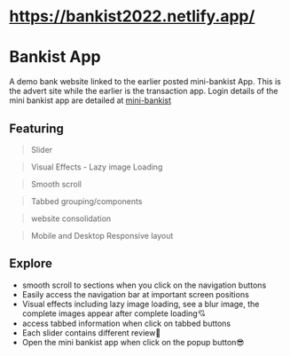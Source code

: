 # https://bankist2022.netlify.app/
# Bankist App
A demo bank website linked to the earlier posted mini-bankist App.
This is the advert site while the earlier is the transaction app.
Login details of the mini bankist app are detailed at [mini-bankist](github.com/NwekeMaxwell/mini-bankist)
## Featuring
> Slider

> Visual Effects - Lazy image Loading

> Smooth scroll

> Tabbed grouping/components

> website consolidation

> Mobile and Desktop Responsive layout
## Explore
+ smooth scroll to sections when you click on the navigation buttons
+ Easily access the navigation bar at important screen positions
+ Visual effects including lazy image loading, see a blur image, the complete images appear after complete loading💘
+ access tabbed information when click on tabbed buttons
+ Each slider contains different review🥇
+ Open the mini bankist app when click on the popup button😎

